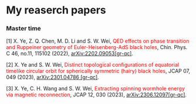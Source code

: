 # My reaserch papers

### Master time

[1] X. Ye, Z. Q. Chen, M. D. Li and S. W. Wei, <font color="red">QED effects on phase transition and Ruppeiner geometry of Euler-Heisenberg-AdS black holes</font>, Chin. Phys. C 46, no.11, 115102 (2022), [arXiv:2202.09053[gr-qc]](https://arxiv.org/abs/2202.09053). 

[2] X. Ye and S. W. Wei, <font color="red"> Distinct topological configurations of equatorial timelike circular orbit for spherically symmetric (hairy) black holes</font>, JCAP 07, 049 (2023), [arXiv:2301.04786 [gr-qc]](https://arxiv.org/abs/2301.04786). 

[3] X. Ye, C. H. Wang and S. W. Wei, <font color="red">Extracting spinning wormhole energy via magnetic reconnection</font>, JCAP 12, 030 (2023), [arXiv:2306.12097[gr-qc]](https://arxiv.org/abs/2306.12097).
